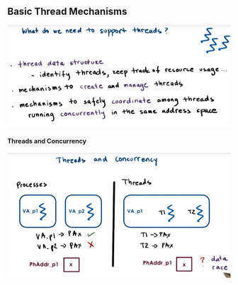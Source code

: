 ## Basic Thread Mechanisms

![](/assets/basic_thread.png)

#### Threads and Concurrency

![](/assets/threads_and_concurrency.png)



